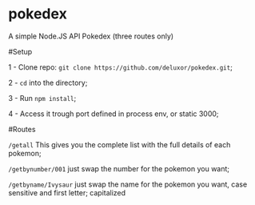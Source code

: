 # pokedex
A simple Node.JS API Pokedex (three routes only)

#Setup

1 - Clone repo:
``` git clone https://github.com/deluxor/pokedex.git ```;

2 - ```cd``` into the directory;

3 - Run ```npm install```;

4 - Access it trough port defined in process env, or static 3000;

#Routes

```/getall```
This gives you the complete list with the full details of each pokemon;

```/getbynumber/001```
just swap the number for the pokemon you want;

```/getbyname/Ivysaur```
just swap the name for the pokemon you want, case sensitive and first letter; capitalized